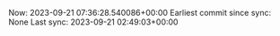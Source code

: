 Now: 2023-09-21 07:36:28.540086+00:00 Earliest commit since sync: None Last sync: 2023-09-21 02:49:03+00:00
